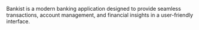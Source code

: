Bankist is a modern banking application designed to provide seamless transactions, account management, and financial insights in a user-friendly interface.
